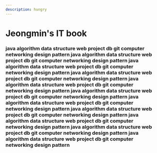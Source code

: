 ```yaml
---
description: hungry
---
```


# Jeongmin's IT book

### java algorithm data structure web project db git computer networking design pattern java algorithm data structure web project db git computer networking design pattern java algorithm data structure web project db git computer networking design pattern java algorithm data structure web project db git computer networking design pattern java algorithm data structure web project db git computer networking design pattern java algorithm data structure web project db git computer networking design pattern java algorithm data structure web project db git computer networking design pattern java algorithm data structure web project db git computer networking design pattern java algorithm data structure web project db git computer networking design pattern java algorithm data structure web project db git computer networking design pattern java algorithm data structure web project db git computer networking design pattern 

